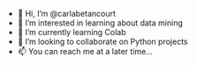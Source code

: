 - 👋 Hi, I’m @carlabetancourt
- 👀 I’m interested in learning about data mining
- 🌱 I’m currently learning Colab
- 💞️ I’m looking to collaborate on Python projects
- 📫 You can reach me at a later time...

<!---
carlabetancourt/carlabetancourt is a ✨ special ✨ repository because its `README.md` (this file) appears on your GitHub profile.
You can click the Preview link to take a look at your changes.
--->
